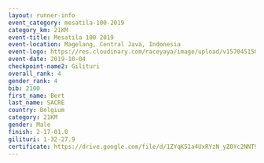 ```yaml
---
layout: runner-info 
event_category: mesatila-100-2019 
category_km: 21KM 
event-title: Mesatila 100 2019 
event-location: Magelang, Central Java, Indonesia 
event-logo: https://res.cloudinary.com/raceyaya/image/upload/v1570451507/logo/mesastila100_jin7bl.jpg 
event-date: 2019-10-04 
checkpoint-name2: Gilituri 
overall_rank: 4
gender_rank: 4
bib: 2100
first_name: Bert
last_name: SACRE
country: Belgium
category: 21KM
gender: Male
finish: 2-17-01.0
gilituri: 1-32-27.9
certificate: https://drive.google.com/file/d/1ZYqK51a4UxRYzN_yZ0Yc2NNT9sRfJZZ-/view?usp=sharing
---
```

